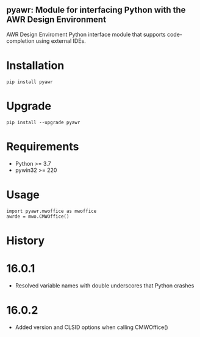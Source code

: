 ## pyawr: Module for interfacing Python with the AWR Design Environment 

AWR Design Enviroment Python interface module that supports code-completion using external IDEs. 

# Installation
    pip install pyawr

# Upgrade

    pip install --upgrade pyawr

# Requirements
* Python >= 3.7
* pywin32 >= 220

# Usage

    import pyawr.mwoffice as mwoffice
	awrde = mwo.CMWOffice()
	
# History

# 16.0.1
* Resolved variable names with double underscores that Python crashes

# 16.0.2
* Added version and CLSID options when calling CMWOffice()